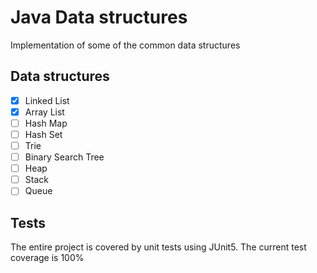 # Java Data structures
Implementation of some of the common data structures

## Data structures
- [x] Linked List
- [X] Array List
- [ ] Hash Map
- [ ] Hash Set
- [ ] Trie
- [ ] Binary Search Tree
- [ ] Heap
- [ ] Stack
- [ ] Queue

## Tests
The entire project is covered by unit tests using JUnit5. The current test coverage is 100%


